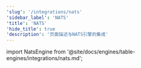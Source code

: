 ```yaml
---
'slug': '/integrations/nats'
'sidebar_label': 'NATS'
'title': 'NATS'
'hide_title': true
'description': '页面描述与NATS引擎的集成'
---
```


import NatsEngine from '@site/docs/engines/table-engines/integrations/nats.md';

<NatsEngine/>
